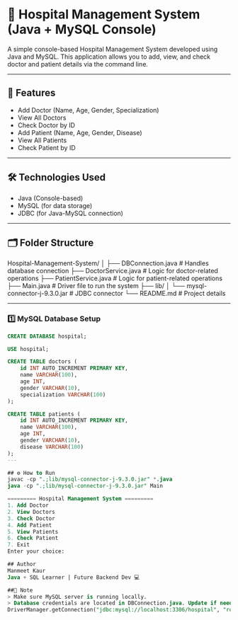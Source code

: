 # 🏥 Hospital Management System (Java + MySQL Console)

A simple console-based Hospital Management System developed using Java and MySQL. This application allows you to add, view, and check doctor and patient details via the command line.

---

## 🚀 Features

- Add Doctor (Name, Age, Gender, Specialization)
- View All Doctors
- Check Doctor by ID
- Add Patient (Name, Age, Gender, Disease)
- View All Patients
- Check Patient by ID

---

## 🛠️ Technologies Used

- Java (Console-based)
- MySQL (for data storage)
- JDBC (for Java-MySQL connection)

---

## 🗂️ Folder Structure
Hospital-Management-System/
│
├── DBConnection.java # Handles database connection
├── DoctorService.java # Logic for doctor-related operations
├── PatientService.java # Logic for patient-related operations
├── Main.java # Driver file to run the system
├── lib/
│ └── mysql-connector-j-9.3.0.jar # JDBC connector
└── README.md # Project details


---
### 1️⃣ MySQL Database Setup

```sql
CREATE DATABASE hospital;

USE hospital;

CREATE TABLE doctors (
    id INT AUTO_INCREMENT PRIMARY KEY,
    name VARCHAR(100),
    age INT,
    gender VARCHAR(10),
    specialization VARCHAR(100)
);

CREATE TABLE patients (
    id INT AUTO_INCREMENT PRIMARY KEY,
    name VARCHAR(100),
    age INT,
    gender VARCHAR(10),
    disease VARCHAR(100)
);
---

## ⚙️ How to Run
javac -cp ".;lib/mysql-connector-j-9.3.0.jar" *.java
java -cp ".;lib/mysql-connector-j-9.3.0.jar" Main

========= Hospital Management System =========
1. Add Doctor
2. View Doctors
3. Check Doctor
4. Add Patient
5. View Patients
6. Check Patient
7. Exit
Enter your choice:

## Author
Manmeet Kaur
Java + SQL Learner | Future Backend Dev 💻

##📌 Note
> Make sure MySQL server is running locally.
> Database credentials are located in DBConnection.java. Update if needed:
DriverManager.getConnection("jdbc:mysql://localhost:3306/hospital", "root", "your_password");



